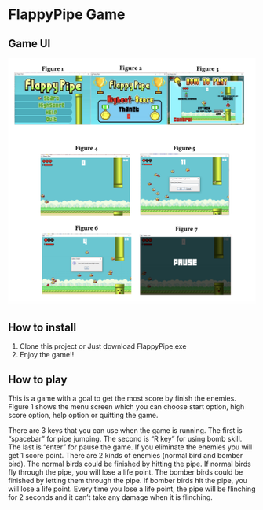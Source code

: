 # FlappyPipe Game

## Game UI

![GameUI](/GameUI.png)


## How to install

1. Clone this project or Just download FlappyPipe.exe
2. Enjoy the game!!


## How to play

  This is a game with a goal to get the most score by finish the
enemies. Figure 1 shows the menu screen which you can choose start option,
high score option, help option or quitting the game.

  There are 3 keys that you can use when the game is running. The
first is “spacebar” for pipe jumping. The second is “R key” for using bomb
skill. The last is “enter” for pause the game. If you eliminate the
enemies you will get 1 score point. There are 2 kinds of enemies (normal bird
and bomber bird). The normal birds could be finished by hitting the pipe. If
normal birds fly through the pipe, you will lose a life point. The bomber birds
could be finished by letting them through the pipe. If bomber birds hit the
pipe, you will lose a life point.
Every time you lose a life point, the pipe will be flinching for 2
seconds and it can’t take any damage when it is flinching.

